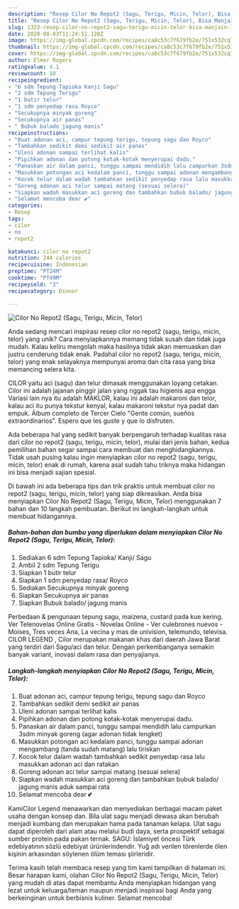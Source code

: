 ```yaml
---
description: "Resep Cilor No Repot2 (Sagu, Terigu, Micin, Telor), Bisa Manjain Lidah"
title: "Resep Cilor No Repot2 (Sagu, Terigu, Micin, Telor), Bisa Manjain Lidah"
slug: 1323-resep-cilor-no-repot2-sagu-terigu-micin-telor-bisa-manjain-lidah
date: 2020-08-03T11:24:51.120Z
image: https://img-global.cpcdn.com/recipes/ca8c53c7f679fb2e/751x532cq70/cilor-no-repot2-sagu-terigu-micin-telor-foto-resep-utama.jpg
thumbnail: https://img-global.cpcdn.com/recipes/ca8c53c7f679fb2e/751x532cq70/cilor-no-repot2-sagu-terigu-micin-telor-foto-resep-utama.jpg
cover: https://img-global.cpcdn.com/recipes/ca8c53c7f679fb2e/751x532cq70/cilor-no-repot2-sagu-terigu-micin-telor-foto-resep-utama.jpg
author: Elmer Rogers
ratingvalue: 4.1
reviewcount: 10
recipeingredient:
- "6 sdm Tepung Tapioka Kanji Sagu"
- "2 sdm Tepung Terigu"
- "1 butir telur"
- "1 sdm penyedap rasa Royco"
- "Secukupnya minyak goreng"
- "Secukupnya air panas"
- " Bubuk balado jagung manis"
recipeinstructions:
- "Buat adonan aci, campur tepung terigu, tepung sagu dan Royco"
- "Tambahkan sedikit demi sedikit air panas"
- "Uleni adonan sampai terlihat kalis"
- "Pipihkan adonan dan potong kotak-kotak menyerupai dadu."
- "Panaskan air dalam panci, tunggu sampai mendidih lalu campurkan 3sdm minyak goreng (agar adonan tidak lengket)"
- "Masukkan potongan aci kedalam panci, tunggu sampai adonan mengambang (tanda sudah matang) lalu tiriskan"
- "Kocok telur dalam wadah tambahkan sedikit penyedap rasa lalu masukkan adonan aci dan ratakan"
- "Goreng adonan aci telur sampai matang (sesuai selera)"
- "Siapkan wadah masukkan aci goreng dan tambahkan bubuk balado/ jagung manis aduk sampai rata"
- "Selamat mencoba dear 💕"
categories:
- Resep
tags:
- cilor
- no
- repot2

katakunci: cilor no repot2 
nutrition: 244 calories
recipecuisine: Indonesian
preptime: "PT24M"
cooktime: "PT49M"
recipeyield: "3"
recipecategory: Dinner

---
```



![Cilor No Repot2 (Sagu, Terigu, Micin, Telor)](https://img-global.cpcdn.com/recipes/ca8c53c7f679fb2e/751x532cq70/cilor-no-repot2-sagu-terigu-micin-telor-foto-resep-utama.jpg)

Anda sedang mencari inspirasi resep cilor no repot2 (sagu, terigu, micin, telor) yang unik? Cara menyiapkannya memang tidak susah dan tidak juga mudah. Kalau keliru mengolah maka hasilnya tidak akan memuaskan dan justru cenderung tidak enak. Padahal cilor no repot2 (sagu, terigu, micin, telor) yang enak selayaknya mempunyai aroma dan cita rasa yang bisa memancing selera kita.

CILOR yaitu aci (sagu) dan telur dimasak menggunakan loyang cetakan. Cilor ini adalah jajanan pinggir jalan yang nggak tau higienis apa engga Variasi lain nya itu adalah MAKLOR, kalau ini adalah makaroni dan telor, kalau aci itu punya tekstur kenyal, kalau makaroni tekstur nya padat dan empuk. Álbum completo de Tercer Cielo &#34;Gente común, sueños extraordinarios&#34;. Espero que les guste y que lo disfruten.

Ada beberapa hal yang sedikit banyak berpengaruh terhadap kualitas rasa dari cilor no repot2 (sagu, terigu, micin, telor), mulai dari jenis bahan, kedua pemilihan bahan segar sampai cara membuat dan menghidangkannya. Tidak usah pusing kalau ingin menyiapkan cilor no repot2 (sagu, terigu, micin, telor) enak di rumah, karena asal sudah tahu triknya maka hidangan ini bisa menjadi sajian spesial.


Di bawah ini ada beberapa tips dan trik praktis untuk membuat cilor no repot2 (sagu, terigu, micin, telor) yang siap dikreasikan. Anda bisa menyiapkan Cilor No Repot2 (Sagu, Terigu, Micin, Telor) menggunakan 7 bahan dan 10 langkah pembuatan. Berikut ini langkah-langkah untuk membuat hidangannya.

<!--inarticleads1-->

##### Bahan-bahan dan bumbu yang diperlukan dalam menyiapkan Cilor No Repot2 (Sagu, Terigu, Micin, Telor):

1. Sediakan 6 sdm Tepung Tapioka/ Kanji/ Sagu
1. Ambil 2 sdm Tepung Terigu
1. Siapkan 1 butir telur
1. Siapkan 1 sdm penyedap rasa/ Royco
1. Sediakan Secukupnya minyak goreng
1. Siapkan Secukupnya air panas
1. Siapkan  Bubuk balado/ jagung manis


Perbedaan &amp; pengunaan tepung sagu, maizena, custard pada kue kering. Ver Telenovelas Online Gratis - Novelas Online - Ver culebrones nuevos - Moises, Tres veces Ana, La vecina y mas de univision, telemundo, televisa. CILOR LEGEND , Cilor merupakan makanan khas dari daerah Jawa Barat yang terdiri dari Sagu/aci dan telur. Dengan perkembanganya semakin banyak variant, inovasi dalam rasa dan penyajianya. 

<!--inarticleads2-->

##### Langkah-langkah menyiapkan Cilor No Repot2 (Sagu, Terigu, Micin, Telor):

1. Buat adonan aci, campur tepung terigu, tepung sagu dan Royco
1. Tambahkan sedikit demi sedikit air panas
1. Uleni adonan sampai terlihat kalis
1. Pipihkan adonan dan potong kotak-kotak menyerupai dadu.
1. Panaskan air dalam panci, tunggu sampai mendidih lalu campurkan 3sdm minyak goreng (agar adonan tidak lengket)
1. Masukkan potongan aci kedalam panci, tunggu sampai adonan mengambang (tanda sudah matang) lalu tiriskan
1. Kocok telur dalam wadah tambahkan sedikit penyedap rasa lalu masukkan adonan aci dan ratakan
1. Goreng adonan aci telur sampai matang (sesuai selera)
1. Siapkan wadah masukkan aci goreng dan tambahkan bubuk balado/ jagung manis aduk sampai rata
1. Selamat mencoba dear 💕


KamiCilor Legend menawarkan dan menyediakan berbagai macam paket usaha dengan konsep dan. Bila ulat sagu menjadi dewasa akan berubah menjadi kumbang dan merupakan hama pada tanaman kelapa. Ulat sagu dapat diperoleh dari alam atau melalui budi daya, serta prospektif sebagai sumber protein pada pakan ternak. SAGU: İslamiyet öncesi Türk edebiyatının sözlü edebiyat ürünlerindendir. Yuğ adı verilen törenlerde ölen kişinin arkasından söylenen ölüm teması şiirleridir. 

Terima kasih telah membaca resep yang tim kami tampilkan di halaman ini. Besar harapan kami, olahan Cilor No Repot2 (Sagu, Terigu, Micin, Telor) yang mudah di atas dapat membantu Anda menyiapkan hidangan yang lezat untuk keluarga/teman maupun menjadi inspirasi bagi Anda yang berkeinginan untuk berbisnis kuliner. Selamat mencoba!
